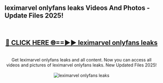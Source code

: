 <h2>leximarvel onlyfans leaks Videos And Photos - Update Files 2025!</h2>
<br>
<div align="center">
<h2><a href="https://linkcuts.com/hfmhzwbr" rel="nofollow">🔴 CLICK HERE 🌐==►► leximarvel onlyfans leaks</a></h2>
<br>
Get leximarvel onlyfans leaks and all content. Now you can access all videos and pictures of leximarvel onlyfans leaks. New Updated Files 2025!
<br>
<br>
<a href="https://linkcuts.com/hfmhzwbr" rel="nofollow" data-target="animated-image.originalLink"><img src="https://i.ibb.co.com/WyWwxjT/player-gif2.gif" alt="leximarvel onlyfans leaks" style="max-width: 100%; display: inline-block;" data-target="animated-image.originalImage"></a>
</div>
<br>